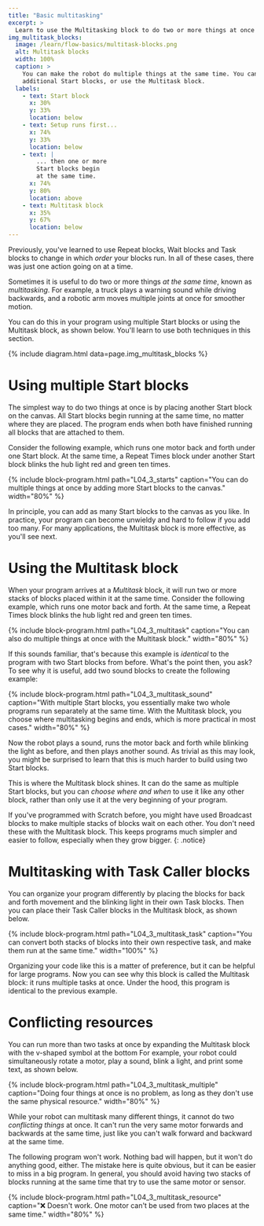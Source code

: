 ```yaml
---
title: "Basic multitasking"
excerpt: >
  Learn to use the Multitasking block to do two or more things at once
img_multitask_blocks:
  image: /learn/flow-basics/multitask-blocks.png
  alt: Multitask blocks
  width: 100%
  caption: >
    You can make the robot do multiple things at the same time. You can use
    additional Start blocks, or use the Multitask block.
  labels:
    - text: Start block
      x: 30%
      y: 33%
      location: below
    - text: Setup runs first...
      x: 74%
      y: 33%
      location: below
    - text: |
        ... then one or more
        Start blocks begin
        at the same time.
      x: 74%
      y: 80%
      location: above
    - text: Multitask block
      x: 35%
      y: 67%
      location: below
---
```


Previously, you've learned to use Repeat blocks, Wait blocks and Task blocks
to change in which _order_ your blocks run. In all
of these cases, there was just one action going on at a time.

Sometimes it is useful to do two or more things _at the same time_, known as
_multitasking_. For example, a truck plays a warning sound while driving
backwards, and a robotic arm moves multiple joints at once for smoother motion.

You can do this in your program using multiple Start blocks or using the
Multitask block, as shown below. You'll learn to use both techniques in this
section.

{% include diagram.html data=page.img_multitask_blocks %}


# Using multiple Start blocks

The simplest way to do two things at once is by placing another Start block on
the canvas. All Start blocks begin running at the same time, no matter where
they are placed. The program ends when both have finished running all blocks
that are attached to them.

Consider the following example, which runs one motor back and forth under one
Start block. At the same time, a Repeat Times block under another Start block
blinks the hub light red and green ten times.

{% include block-program.html
path="L04_3_starts"
caption="You can do multiple things at once by adding more Start blocks to the
canvas."
width="80%"
%}

In principle, you can add as many Start blocks to the canvas as you like. In
practice, your program can become unwieldy and hard to follow if you add too
many. For many applications, the Multitask block is more effective, as you'll
see next.

# Using the Multitask block

When your program arrives at a _Multitask_ block, it will run two or more
stacks of blocks placed within it at the same time. Consider the following
example, which runs one motor back and forth. At the same time, a Repeat Times
block blinks the hub light red and green ten times. 

{% include block-program.html
path="L04_3_multitask"
caption="You can also do multiple things at once with the Multitask block."
width="80%"
%}

If this sounds familiar, that's because this example is _identical_ to the
program with two Start blocks from before. What's the point then, you ask? To
see why it is useful, add two sound blocks to create the following example:

{% include block-program.html
path="L04_3_multitask_sound"
caption="With multiple Start blocks, you essentially make two whole programs
run separately at the same time. With the Multitask block, you choose where
multitasking begins and ends, which is more practical in most cases."
width="80%"
%}

Now the robot plays a sound, runs the motor back and forth while blinking the light
as before, and then plays another sound. As trivial as this may look, you might
be surprised to learn that this is much harder to build using two Start blocks.

This is where the Multitask block shines. It can do the same as multiple Start blocks,
but you can _choose where and when_ to use it like any other block, rather than
only use it at the very beginning of your program.

If you've programmed with Scratch before, you might have used Broadcast blocks
to make multiple stacks of blocks wait on each other. You don't need these with
the Multitask block. This keeps programs much simpler and easier to follow,
especially when they grow bigger.
{: .notice}



# Multitasking with Task Caller blocks

You can organize your program differently by placing the blocks for back and
forth movement and the blinking light in their own Task blocks. Then you can
place their Task Caller blocks in the Multitask block, as shown below.

{% include block-program.html
path="L04_3_multitask_task"
caption="You can convert both stacks of blocks into their own respective task,
         and make them run at the same time."
width="100%"
%}

Organizing your code like this is a matter of preference, but it can be helpful
for large programs. Now you can see why this block is called the Multitask
block: it runs multiple tasks at once. Under the hood, this program is
identical to the previous example.

# Conflicting resources

You can run more than two tasks at once by expanding the Multitask block with
the v-shaped symbol at the bottom For example, your robot could simultaneously
rotate a motor, play a sound, blink a light, and print some text, as shown
below.


{% include block-program.html
path="L04_3_multitask_multiple"
caption="Doing four things at once is no problem, as long as they don't use the
same physical resource."
width="80%"
%}

While your robot can multitask many different things, it cannot
do two _conflicting things_ at once. It can't run the very same motor forwards
and backwards at the same time, just like you can't walk forward and backward
at the same time.

The following program won't work. Nothing bad will happen, but it won't do
anything good, either. The mistake here is quite obvious, but it can be easier
to miss in a big program. In general, you should avoid having two stacks of blocks
running at the same time that try to use the same motor or sensor.


{% include block-program.html
path="L04_3_multitask_resource"
caption="❌ Doesn't work. One motor can't be used from two places at the same time."
width="80%"
%}





